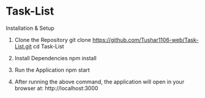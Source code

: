 # Task-List
Installation & Setup

1. Clone the Repository
    git clone https://github.com/Tushar1106-web/Task-List.git
    cd Task-List   

2. Install Dependencies
    npm install

3. Run the Application
    npm start

4. After running the above command, the application will open in your browser at:
    http://localhost:3000